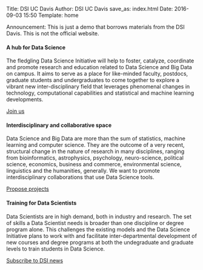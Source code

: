 Title: DSI UC Davis 
Author: DSI UC Davis
save_as: index.html
Date: 2016-09-03 15:50
Template: home
<!-- See http://v4-alpha.getbootstrap.com/components/ for the CSS components
available to you in the Bootstrap CSS bundle-->
<div class="alert alert-danger" role="alert"> Announcement: This is just a demo that 
borrows materials from the DSI Davis.
This is not the official website. </div>

<div class="row">
  <div class="col-sm-4">
    <h4>A hub for Data Science</h4>
    <p>
    The fledgling Data Science Initiative will help to foster, catalyze, coordinate and promote
    research and education related to Data Science and Big Data on campus.
    It aims to serve as a place for like-minded faculty, postdocs, graduate students
    and undergraduates to come together to explore a vibrant new inter-disciplinary field
    that leverages phenomenal changes in technology, computational capabilities
    and statistical and machine learning developments.
    </p>
		<a href="https://docs.google.com/forms/d/e/1FAIpQLSdCT72MtNyEcTcbOP7bj76tkPw85H9Co1R_WxYKZu67gxzb7Q/viewform"
		 class="btn btn-primary btn-sm" role="button" target="_blank">
			Join us
		</a>
  </div>
  <div class="col-sm-4">
    <h4>Interdisciplinary and collaborative space</h4>
  	<p>
    Data Science and Big Data are more than the sum of
    statistics, machine learning and computer science.
    They are the outcome of a very recent, structural change in the nature of research in many
    disciplines, ranging from bioinformatics, astrophysics, psychology, neuro-science, political
    science, economics, business and commerce, environmental science, linguistics and
    the humanities, generally. We want to promote interdisciplinary
		collaborations that use Data Science tools.
   </p>
		<a href="pages/Collaboration.html"
		 class="btn btn-primary btn-sm" role="button" >
			Propose projects
		</a>
  </div>
  <div class="col-sm-4">
    <h4> Training for Data Scientists </h4>
     <p> Data Scientists are in high demand, both in industry and research.  The set of skills a Data
     Scientist needs is broader than one discipline or degree program alone. This challenges the
     existing models and the Data Science Initiative plans to work with and facilitate inter-departmental
     development of new courses and degree programs at both the undegraduate and graduate levels to train
     students in Data Science.
     </p>
		 <a href="pages/Signup.html"
		  class="btn btn-primary btn-sm" role="button" >
		 	Subscribe to DSI news
		 </a>
  </div>
</div>



